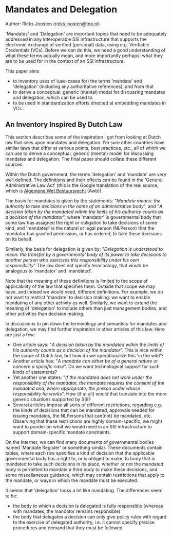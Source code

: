 #  Mandates and Delegation

Author: Rieks Joosten (rieks.joosten@tno.nl)

'Mandates' and 'Delegation' are important topics that need to be adequately addressed in any interoperable SSI infrastructure that supports the electronic exchange of verified (personal) data, using e.g. Verifiable Credentials (VCs). Before we can do this, we need a good understanding of what these terms actually mean, and more importantly perhaps: what they are to be used for in the context of an SSI infrastructure.

This paper aims

* to inventory uses of (use-cases for) the terms 'mandate' and 'delegation' (including any authoritative references), and from that 
* to derive a conceptual, generic (mental) model for discussing mandates and delegation, which can be used to
* to be used in standardization efforts directed at embedding mandates in VCs.

## An Inventory Inspired By Dutch Law

This section describes some of the inspiration I got from looking at Dutch law that sees upon mandates and delegation. I'm sure other countries have similar laws that differ at various points, best practices, etc., all of which we can use to derive a conceptual, generic (mental) model for discussing mandates and delegation. The final paper should collate these different sources. 

Within the Dutch government, the terms 'delegation' and 'mandate' are very well defined. The definitions and their effects can be found in the 'General Administrative Law Act' (this is the Google translation of the real source, which is [Algemene Wet Bestuursrecht](https://wetten.overheid.nl/BWBR0005537) (Awb)).

The basis for mandates is given by the statements: "*Mandate means: the authority to take decisions in the name of an administrative body*", and "*A decision taken by the mandated within the limits of his authority counts as a decision of the mandator*", where 'mandator' is governmental body that some law has assigned the right or obligation to take decisions of some kind, and 'mandated' is the natural or legal person (NLPerson) that the mandator has granted permission, or has ordered, to take these decisions on its behalf. 

Similarly, the basis for delegation is given by: "*Delegation is understood to mean: the transfer by a governmental body of its power to take decisions to another person who exercises this responsibility under his own responsibility*" The law does not specify terminology, that would be analogous to 'mandator' and 'mandated'.

Note that the meaning of these definitions is limited to the scope of applicability of the law that specifies them. Outside that scope we may have, and indeed we would need, different definitions. For example, we do not want to restrict 'mandate' to decision making: we want to enable mandating of any other activity as well. Similarly, we want to extend the meaning of 'delegation' to include others than just management bodies, and other activities than decision making.

In discussions to pin down the terminology and semantics for mandates and delegation, we may find further inspiration in other articles of this law. Here are just a few:

* One article says: "*A decision taken by the mandated within the limits of his authority counts as a decision of the mandator*". This is nice within the scope of Dutch law, but how do we operationalize this 'in the wild'? 
* Another article has: "*A mandate can either be of a general nature or concern a specific case*". Do we want technological support for such kinds of statements? 
* Yet another one states: "*If the mandated does not work under the responsibility of the mandator, the mandate requires the consent of the mandated and, where appropriate, the person under whose responsibility he works*". How (if at all) would that translate into the more generic situations supported by SSI?
* Several articles impose all sorts of different restrictions, regarding e.g. the kinds of decisions that can be mandated, approvals needed for issuing mandates, the NLPersons that can(not) be mandated, etc. Observing that these restrictions are highly domain-specific, we might want to ponder on what we would need in an SSI infrastructure to support domain-specific mandate constraints. 

On the Internet, we can find many documents of governmental bodies named 'Mandate Register' or something similar. These documents contain tables, where each row specifies a kind of decision that the applicable governmental body has a right to, or is obliged to make, to body that is mandated to take such decisions in its place, whether or not the mandated body is permitted to mandate a third body to make these decisions, and some miscellaneous guidance, which may contain restrictions that apply to the mandate, or ways in which the mandate must be executed. 

It seems that 'delegation' looks a lot like mandating. The differences seem to be:

- the body to which a decision is delegated is fully responsible (whereas with mandates, the mandator remains responsible)
- the body that delegates a decision can only give policy rules with regard to the exercise of delegated authority, i.e. it cannot specify precise procedures and demand that they must be followed. 

